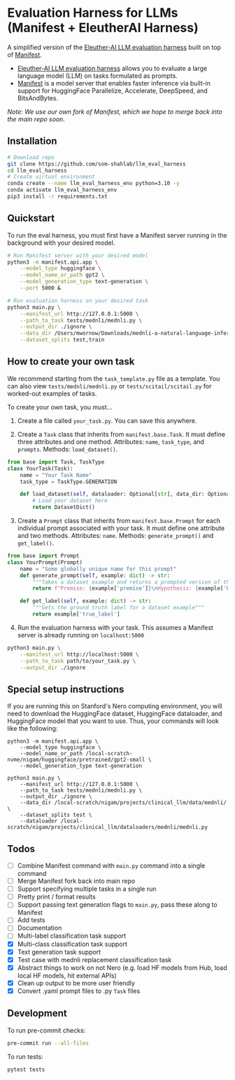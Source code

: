 # Evaluation Harness for LLMs (Manifest + EleutherAI Harness)

A simplified version of the [Eleuther-AI LLM evaluation harness](https://github.com/EleutherAI/lm-evaluation-harness) built on top of [Manifest](https://github.com/som-shahlab/manifest).

* [Eleuther-AI LLM evaluation harness](https://github.com/EleutherAI/lm-evaluation-harness) allows you to evaluate a large language model (LLM) on tasks formulated as prompts.
* [Manifest](https://github.com/som-shahlab/manifest) is a model server that enables faster inference via built-in support for HuggingFace Parallelize, Accelerate, DeepSpeed, and BitsAndBytes.

_Note: We use our own fork of Manifest, which we hope to merge back into the main repo soon._

## Installation

```bash
# Download repo
git clone https://github.com/som-shahlab/llm_eval_harness
cd llm_eval_harness
# Create virtual environment
conda create --name llm_eval_harness_env python=3.10 -y
conda activate llm_eval_harness_env
pip3 install -r requirements.txt
```

## Quickstart

To run the eval harness, you must first have a Manifest server running in the background with your desired model.

```bash
# Run Manifest server with your desired model
python3 -m manifest.api.app \
    --model_type huggingface \
    --model_name_or_path gpt2 \
    --model_generation_type text-generation \
    --port 5000 &

# Run evaluation harness on your desired task
python3 main.py \
    --manifest_url http://127.0.0.1:5000 \
    --path_to_task tests/mednli/mednli.py \
    --output_dir ./ignore \
    --data_dir /Users/mwornow/Downloads/mednli-a-natural-language-inference-dataset-for-the-clinical-domain-1.0.0/ \
    --dataset_splits test,train
```

## How to create your own task

We recommend starting from the `task_template.py` file as a template. You can also view `tests/mednli/mednli.py` or  `tests/scitail/scitail.py` for worked-out examples of tasks.

To create your own task, you must...

1. Create a file called `your_task.py`. You can save this anywhere.

2. Create a `Task` class that inherits from `manifest.base.Task`. It must define three attributes and one method. Attributes: `name`, `task_type`, and `prompts`. Methods: `load_dataset()`.

```python
from base import Task, TaskType
class YourTask(Task):
    name = "Your Task Name"
    task_type = TaskType.GENERATION

    def load_dataset(self, dataloader: Optional[str], data_dir: Optional[str]) -> DatasetDict:
        # Load your dataset here
        return DatasetDict()
```

3. Create a `Prompt` class that inherits from `manifest.base.Prompt` for each individual prompt associated with your task. It must define one attribute and two methods. Attributes: `name`. Methods: `generate_prompt()` and `get_label()`.

```python
from base import Prompt
class YourPrompt(Prompt)
    name = "Some globally unique name for this prompt"
    def generate_prompt(self, example: dict) -> str:
        """Takes a dataset example and returns a prompted version of that example."""
        return f"Premise: {example['premise']}\nHypothesis: {example['hypothesis']}. Does the premise entail the hypothesis?"

    def get_label(self, example: dict) -> str:
        """Gets the ground truth label for a dataset example"""
        return example['true_label']
```

4. Run the evaluation harness with your task. This assumes a Manifest server is already running on `localhost:5000`

```bash
python3 main.py \
    --manifest_url http://localhost:5000 \
    --path_to_task path/to/your_task.py \
    --output_dir ./ignore
```

## Special setup instructions

If you are running this on Stanford's Nero computing environment, you will need to download the HuggingFace dataset, HuggingFace dataloader, and HuggingFace model that you want to use. Thus, your commands will look like the following:

```
python3 -m manifest.api.app \
    --model_type huggingface \
    --model_name_or_path /local-scratch-nvme/nigam/huggingface/pretrained/gpt2-small \
    --model_generation_type text-generation

python3 main.py \
    --manifest_url http://127.0.0.1:5000 \
    --path_to_task tests/mednli/mednli.py \
    --output_dir ./ignore \
    --data_dir /local-scratch/nigam/projects/clinical_llm/data/mednli/ \
    --dataset_splits test \
    --dataloader /local-scratch/nigam/projects/clinical_llm/dataloaders/mednli/mednli.py
```

## Todos

- [ ] Combine Manifest command with `main.py` command into a single command
- [ ] Merge Manifest fork back into main repo
- [ ] Support specifying multiple tasks in a single run
- [ ] Pretty print / format results
- [ ] Support passing text generation flags to `main.py`, pass these along to Manifest
- [ ] Add tests
- [ ] Documentation
- [ ] Multi-label classification task support
- [X] Multi-class classification task support
- [X] Text generation task support
- [X] Test case with mednli replacement classification task
- [X] Abstract things to work on not Nero (e.g. load HF models from Hub, load local HF models, hit external APIs)
- [X] Clean up output to be more user friendly
- [X] Convert .yaml prompt files to .py `Task` files

## Development

To run pre-commit checks:

```bash
pre-commit run --all-files
```

To run tests:
```bash
pytest tests
```
